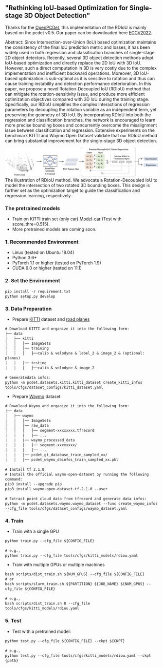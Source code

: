## "Rethinking IoU-based Optimization for Single-stage 3D Object Detection"

Thanks for the [OpenPCDet](https://github.com/open-mmlab/OpenPCDet), this implementation of the RDIoU is mainly based on the pcdet v0.5. Our paper can be downloaded here [ECCV2022](http://arxiv.org/abs/2207.09332). 

Abstract: Since Intersection-over-Union (IoU) based optimization maintains the consistency of the final IoU prediction metric and losses, it has been widely used in both regression and classification branches of single-stage 2D object detectors. Recently, several 3D object detection methods adopt IoU-based optimization and directly replace the 2D IoU with 3D IoU. However, such a direct computation in 3D is very costly due to the complex implementation and inefficient backward operations. Moreover, 3D IoU-based optimization is sub-optimal as it is sensitive to rotation and thus	can cause training instability and detection performance deterioration. In this paper, we propose a novel Rotation-Decoupled IoU (RDIoU) method that can mitigate the rotation-sensitivity issue, and produce more efficient optimization objectives compared with 3D IoU during the training stage. Specifically, our RDIoU simplifies the complex interactions of regression parameters by decoupling the rotation variable as an independent term, yet preserving the geometry of 3D IoU. By incorporating RDIoU into both the regression and classification branches, the network is encouraged to learn more precise bounding boxes and concurrently overcome the misalignment issue between classification and regression. Extensive experiments on the benchmark KITTI and Waymo Open Dataset validate that our RDIoU method can bring substantial improvement for the single-stage 3D object detection.

![RDIoU](IMG/RDIoU_pipline.png) The illustration of RDIoU method. We advocate a Rotation-Decoupled IoU to model the intersection of two rotated 3D bounding boxes. This design is further set as the optimization target to guide the classification and regression learning, respectively.

### The pretrained models
- Train on KITTI train set (only car) [Model-car](https://drive.google.com/file/d/1QQEMqOWtLrBj2izDGobA_NIUoVGmh2Eh/view?usp=sharing) (Test with score_thre=0.515).
- More pretrained models are coming soon.


### 1. Recommended Environment

- Linux (tested on Ubuntu 18.04)
- Python 3.6+
- PyTorch 1.1 or higher (tested on PyTorch 1.9)
- CUDA 9.0 or higher (tested on 11.1)

### 2. Set the Environment

```shell
pip install -r requirement.txt
python setup.py develop
```

### 3. Data Preparation

- Prepare [KITTI](http://www.cvlibs.net/datasets/kitti/eval_object.php?obj_benchmark=3d) dataset and [road planes](https://drive.google.com/file/d/1d5mq0RXRnvHPVeKx6Q612z0YRO1t2wAp/view?usp=sharing)

```shell
# Download KITTI and organize it into the following form:
├── data
│   ├── kitti
│   │   │── ImageSets
│   │   │── training
│   │   │   ├──calib & velodyne & label_2 & image_2 & (optional: planes)
│   │   │── testing
│   │   │   ├──calib & velodyne & image_2

# Generatedata infos:
python -m pcdet.datasets.kitti.kitti_dataset create_kitti_infos tools/cfgs/dataset_configs/kitti_dataset.yaml
```

- Prepare [Waymo](https://waymo.com/open/download/) dataset

```shell
# Download Waymo and organize it into the following form:
├── data
│   ├── waymo
│   │   │── ImageSets
│   │   │── raw_data
│   │   │   │── segment-xxxxxxxx.tfrecord
|   |   |   |── ...
|   |   |── waymo_processed_data
│   │   │   │── segment-xxxxxxxx/
|   |   |   |── ...
│   │   │── pcdet_gt_database_train_sampled_xx/
│   │   │── pcdet_waymo_dbinfos_train_sampled_xx.pkl

# Install tf 2.1.0
# Install the official waymo-open-dataset by running the following command:
pip3 install --upgrade pip
pip3 install waymo-open-dataset-tf-2-1-0 --user

# Extract point cloud data from tfrecord and generate data infos:
python -m pcdet.datasets.waymo.waymo_dataset --func create_waymo_infos --cfg_file tools/cfgs/dataset_configs/waymo_dataset.yaml
```

### 4. Train

- Train with a single GPU

```shell
python train.py --cfg_file ${CONFIG_FILE}

# e.g.,
python train.py --cfg_file tools/cfgs/kitti_models/rdiou.yaml
```

- Train with multiple GPUs or multiple machines

```shell
bash scripts/dist_train.sh ${NUM_GPUS} --cfg_file ${CONFIG_FILE}
# or 
bash scripts/slurm_train.sh ${PARTITION} ${JOB_NAME} ${NUM_GPUS} --cfg_file ${CONFIG_FILE}

# e.g.,
bash scripts/dist_train.sh 8 --cfg_file tools/cfgs/kitti_models/rdiou.yaml
```

### 5. Test

- Test with a pretrained model:

```shell
python test.py --cfg_file ${CONFIG_FILE} --ckpt ${CKPT}

# e.g., 
python test.py --cfg_file tools/cfgs/kitti_models/rdiou.yaml --ckpt {path}
```
